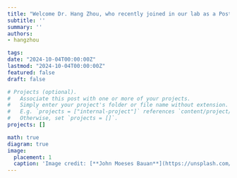 ```yaml
---
title: "Welcome Dr. Hang Zhou, who recently joined in our lab as a Postdoc Fellow."
subtitle: ''
summary: ''
authors:
- hangzhou

tags:
date: "2024-10-04T00:00:00Z"
lastmod: "2024-10-04T00:00:00Z"
featured: false
draft: false

# Projects (optional).
#   Associate this post with one or more of your projects.
#   Simply enter your project's folder or file name without extension.
#   E.g. `projects = ["internal-project"]` references `content/project/deep-learning/index.md`.
#   Otherwise, set `projects = []`.
projects: []

math: true
diagram: true
image:
  placement: 1
  caption: 'Image credit: [**John Moeses Bauan**](https://unsplash.com/photos/OGZtQF8iC0g)'
---
```

